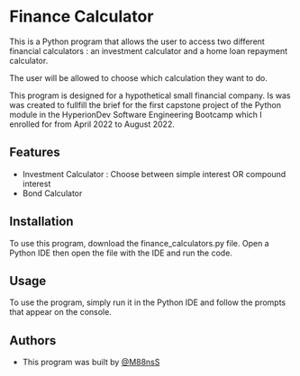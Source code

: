 
# Finance Calculator

This is a Python program that allows the user to access two different financial calculators : an investment calculator and a home loan repayment calculator.

The user will be allowed to choose which calculation they want to do.

This program is designed for a hypothetical small financial company. Is was was created to fullfill the brief for the first capstone project of the Python module in the HyperionDev Software Engineering Bootcamp which I enrolled for from April 2022 to August 2022.


## Features

- Investment Calculator : Choose between simple interest OR compound interest
- Bond Calculator



## Installation

To use this program, download the finance_calculators.py file. Open a Python IDE then open the file with the IDE and run the code.

    
## Usage
To use the program, simply run it in the Python IDE and follow the prompts that appear on the console.




## Authors

- This program was built by [@M88nsS](https://github.com/M88nsS)


